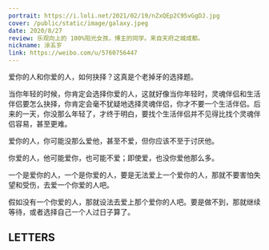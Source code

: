 ```yaml
---
portrait: https://i.loli.net/2021/02/19/nZxQEp2C95vGgDJ.jpg
cover: /public/static/image/galaxy.jpeg
date: 2020/8/27
review: 乐观向上的 100%阳光女孩，博主的同学。来自天府之城成都。
nickname: 涂五岁
link: https://weibo.com/u/5760756447
---
```


爱你的人和你爱的人，如何抉择？这真是个老掉牙的选择题。

当你年轻的时候，你肯定会选择你爱的人，这就好像当你年轻时，灵魂伴侣和生活伴侣要怎么抉择，你肯定会毫不犹疑地选择灵魂伴侣，你才不要一个生活伴侣。后来的一天，你没那么年轻了，才终于明白，要找个生活伴侣并不见得比找个灵魂伴侣容易，甚至更难。

爱你的人，你可能没那么爱他，甚至不爱，但你应该不至于讨厌他。

你爱的人，他可能爱你，也可能不爱；即使爱，也没你爱他那么多。

一个是爱你的人，一个是你爱的人，要是无法爱上一个爱你的人，那就不要害怕失望和受伤，去爱一个你爱的人吧。

假如没有一个你爱的人，那就设法去爱上那个爱你的人吧。要是做不到，那就继续等待，或者选择自己一个人过日子算了。

## LETTERS
